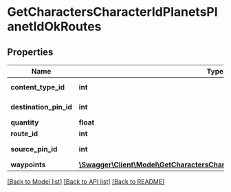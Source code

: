 # GetCharactersCharacterIdPlanetsPlanetIdOkRoutes

## Properties
Name | Type | Description | Notes
------------ | ------------- | ------------- | -------------
**content_type_id** | **int** | content_type_id integer | 
**destination_pin_id** | **int** | destination_pin_id integer | 
**quantity** | **float** | quantity number | 
**route_id** | **int** | route_id integer | 
**source_pin_id** | **int** | source_pin_id integer | 
**waypoints** | [**\Swagger\Client\Model\GetCharactersCharacterIdPlanetsPlanetIdOkWaypoints[]**](GetCharactersCharacterIdPlanetsPlanetIdOkWaypoints.md) | waypoints array | [optional] 

[[Back to Model list]](../README.md#documentation-for-models) [[Back to API list]](../README.md#documentation-for-api-endpoints) [[Back to README]](../README.md)


